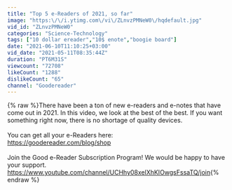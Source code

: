 ```yaml
---
title: "Top 5 e-Readers of 2021, so far"
image: "https:\/\/i.ytimg.com\/vi\/ZLnvzPMNeW0\/hqdefault.jpg"
vid_id: "ZLnvzPMNeW0"
categories: "Science-Technology"
tags: ["10 dollar ereader","10$ enote","boogie board"]
date: "2021-06-10T11:10:25+03:00"
vid_date: "2021-05-11T08:35:44Z"
duration: "PT6M31S"
viewcount: "72708"
likeCount: "1288"
dislikeCount: "65"
channel: "Goodereader"
---
```

{% raw %}There have been a ton of new e-readers and e-notes that have come out in 2021. In this video, we look at the best of the best. If you want something right now, there is no shortage of quality devices.<br /><br />You can get all your e-Readers here:<br /><a rel="nofollow" target="blank" href="https://goodereader.com/blog/shop">https://goodereader.com/blog/shop</a><br /><br />Join the Good e-Reader Subscription Program! We would be happy to have your support.<br /><a rel="nofollow" target="blank" href="https://www.youtube.com/channel/UCHhy08xelXhKIOwgsFssaTQ/join">https://www.youtube.com/channel/UCHhy08xelXhKIOwgsFssaTQ/join</a>{% endraw %}
